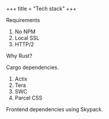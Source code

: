 +++
title = "Tech stack"
+++

Requirements

1. No NPM
2. Local SSL
3. HTTP/2

Why Rust?

Cargo dependencies.

1. Actix
2. Tera
3. SWC
4. Parcel CSS

Frontend dependencies using Skypack.
